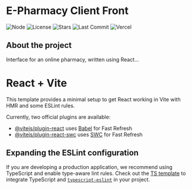 # E-Pharmacy Client Front

![Node](https://img.shields.io/badge/node-18.x-blue)
![License](https://img.shields.io/badge/license-MIT-green)
![Stars](https://img.shields.io/github/stars/instreamer1/E-Pharmacy_client_front?style=social)
![Last Commit](https://img.shields.io/github/last-commit/instreamer1/E-Pharmacy_client_front)
![Vercel](https://vercelbadge.vercel.app/api/instreamer1/E-Pharmacy_client_front)

## About the project

Interface for an online pharmacy, written using React...



# React + Vite

This template provides a minimal setup to get React working in Vite with HMR and some ESLint rules.

Currently, two official plugins are available:

- [@vitejs/plugin-react](https://github.com/vitejs/vite-plugin-react/blob/main/packages/plugin-react/README.md) uses [Babel](https://babeljs.io/) for Fast Refresh
- [@vitejs/plugin-react-swc](https://github.com/vitejs/vite-plugin-react-swc) uses [SWC](https://swc.rs/) for Fast Refresh

## Expanding the ESLint configuration

If you are developing a production application, we recommend using TypeScript and enable type-aware lint rules. Check out the [TS template](https://github.com/vitejs/vite/tree/main/packages/create-vite/template-react-ts) to integrate TypeScript and [`typescript-eslint`](https://typescript-eslint.io) in your project.
